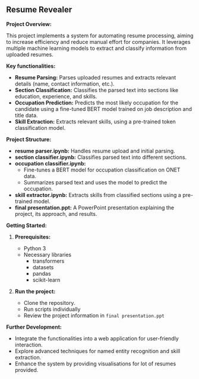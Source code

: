 ## Resume Revealer

**Project Overview:**

This project implements a system for automating resume processing, aiming to increase efficiency and reduce manual effort for companies. It leverages multiple machine learning models to extract and classify information from uploaded resumes.

**Key functionalities:**

* **Resume Parsing:** Parses uploaded resumes and extracts relevant details (name, contact information, etc.).
* **Section Classification:** Classifies the parsed text into sections like education, experience, and skills.
* **Occupation Prediction:** Predicts the most likely occupation for the candidate using a fine-tuned BERT model trained on job description and title data.
* **Skill Extraction:** Extracts relevant skills, using a pre-trained token classification model.

**Project Structure:**

* **resume parser.ipynb:** Handles resume upload and initial parsing.
* **section classifier.ipynb:** Classifies parsed text into different sections.
* **occupation classifier.ipynb:**
    * Fine-tunes a BERT model for occupation classification on ONET data.
    * Summarizes parsed text and uses the model to predict the occupation.
* **skill extractor.ipynb:** Extracts skills from classified sections using a pre-trained model.
* **final presentation.ppt:** A PowerPoint presentation explaining the project, its approach, and results.  

**Getting Started:**

1. **Prerequisites:**
    * Python 3
    * Necessary libraries
        * transformers
        * datasets
        * pandas
        * scikit-learn

2. **Run the project:**
    * Clone the repository.
    * Run scripts individually
    * Review the project information in `final presentation.ppt`


**Further Development:**

* Integrate the functionalities into a web application for user-friendly interaction.
* Explore advanced techniques for named entity recognition and skill extraction.
* Enhance the system by providing visualisations for lot of resumes provided.
